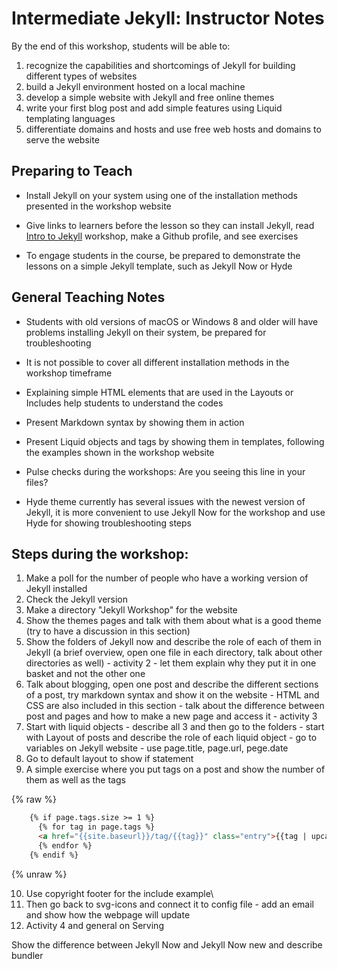 # Intermediate Jekyll: Instructor Notes

By the end of this workshop, students will be able to:
1. recognize the capabilities and shortcomings of Jekyll for building different types of websites
2. build a Jekyll environment hosted on a local machine
3. develop a simple website with Jekyll and free online themes
4. write your first blog post and add simple features using Liquid templating languages
5. differentiate domains and hosts and use free web hosts and domains to serve the website

## Preparing to Teach

- Install Jekyll on your system using one of the installation methods presented in the workshop website

- Give links to learners before the lesson so they can install Jekyll, read [Intro to Jekyll](https://ubc-library-rc.github.io/intro-jekyll/) workshop, make a Github profile, and see exercises

- To engage students in the course, be prepared to demonstrate the lessons on a simple Jekyll template, such as Jekyll Now or Hyde

## General Teaching Notes

- Students with old versions of macOS or Windows 8 and older will have problems installing Jekyll on their system, be prepared for troubleshooting

- It is not possible to cover all different installation methods in the workshop timeframe

- Explaining simple HTML elements that are used in the Layouts or Includes help students to understand the codes

- Present Markdown syntax by showing them in action

- Present Liquid objects and tags by showing them in templates, following the examples shown in the workshop website

- Pulse checks during the workshops: Are you seeing this line in your files?

- Hyde theme currently has several issues with the newest version of Jekyll, it is more convenient to use Jekyll Now for the workshop and use Hyde for showing troubleshooting steps

## Steps during the workshop:

1. Make a poll for the number of people who have a working version of Jekyll installed
2. Check the Jekyll version
3. Make a directory "Jekyll Workshop" for the website
4. Show the themes pages and talk with them about what is a good theme (try to have a discussion in this section)
5. Show the folders of Jekyll now and describe the role of each of them in Jekyll (a brief overview, open one file in each directory, talk about other directories as well) - activity 2 - let them explain why they put it in one basket and not the other one
6. Talk about blogging, open one post and describe the different sections of a post, try markdown syntax and show it on the website - HTML and CSS are also included in this section - talk about the difference between post and pages and how to make a new page and access it - activity 3
7. Start with liquid objects - describe all 3 and then go to the folders - start with Layout of posts and describe the role of each liquid object - go to variables on Jekyll website - use page.title, page.url, pege.date
8. Go to default layout to show if statement
9. A simple exercise where you put tags on a post and show the number of them as well as the tags


{% raw %}
```html
    {% if page.tags.size >= 1 %}
      {% for tag in page.tags %}
      <a href="{{site.baseurl}}/tag/{{tag}}" class="entry">{{tag | upcase }}</a>
      {% endfor %}
    {% endif %}
```
{% unraw %}

10. Use copyright footer for the include example\
11. Then go back to svg-icons and connect it to config file - add an email and show how the webpage will update
12.	Activity 4 and general on Serving









Show the difference between Jekyll Now and Jekyll Now new and describe bundler
